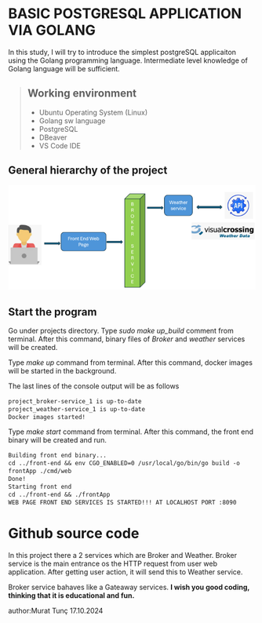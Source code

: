 # BASIC POSTGRESQL APPLICATION VIA GOLANG

In this study, I will try to introduce the simplest postgreSQL applicaiton using the Golang programming language. Intermediate level knowledge of Golang language will be sufficient.

> ## Working environment
>
> - Ubuntu Operating System (Linux)
> - Golang sw language
> - PostgreSQL
> - DBeaver
> - VS Code IDE

## General hierarchy of the project
![hierarchy.PNG](pictures/Weather-service-hiearchy.PNG)




## Start the program
Go under projects directory.
Type _sudo make up_build_ comment from terminal.
After this command, binary files of _Broker_ and _weather_ services will be created.

Type _make up_ command from terminal. After this command, docker images will be started in the background.

The last lines of the console output will be as follows

 ```
 project_broker-service_1 is up-to-date
 project_weather-service_1 is up-to-date
 Docker images started!
  ```

Type _make start_ command from terminal. After this command, the front end binary will be created and run.
```
Building front end binary...
cd ../front-end && env CGO_ENABLED=0 /usr/local/go/bin/go build -o frontApp ./cmd/web
Done!
Starting front end
cd ../front-end && ./frontApp
WEB PAGE FRONT END SERVICES IS STARTED!!! AT LOCALHOST PORT :8090
```

# Github source code


In this project there a 2 services which are Broker and Weather.
Broker service is the main entrance os the HTTP request from user web application.
After getting user action, it will send this to Weather service.

Broker service bahaves like a Gateaway services.
__**I wish you good coding, thinking that it is educational and fun.**__


author:Murat Tunç
17.10.2024
